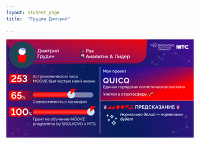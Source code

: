 ```yaml
---
layout: student_page
title:  "Грудин Дмитрий"

---
```

<img class="img-fluid" src="/img/posts/Грудин Дмитрий.png" alt="moove-1">
